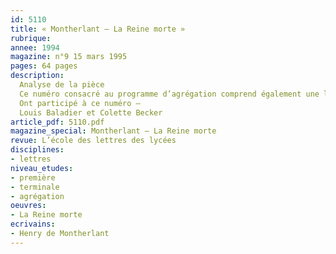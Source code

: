 ```yaml
---
id: 5110
title: « Montherlant – La Reine morte »
rubrique: 
annee: 1994
magazine: n°9 15 mars 1995
pages: 64 pages
description: 
  Analyse de la pièce
  Ce numéro consacré au programme d’agrégation comprend également une lecture des « Misérables », de Victor Hugo
  Ont participé à ce numéro – 
  Louis Baladier et Colette Becker
article_pdf: 5110.pdf
magazine_special: Montherlant – La Reine morte
revue: L’école des lettres des lycées
disciplines:
- lettres
niveau_etudes:
- première
- terminale
- agrégation
oeuvres:
- La Reine morte
ecrivains:
- Henry de Montherlant
---
```


